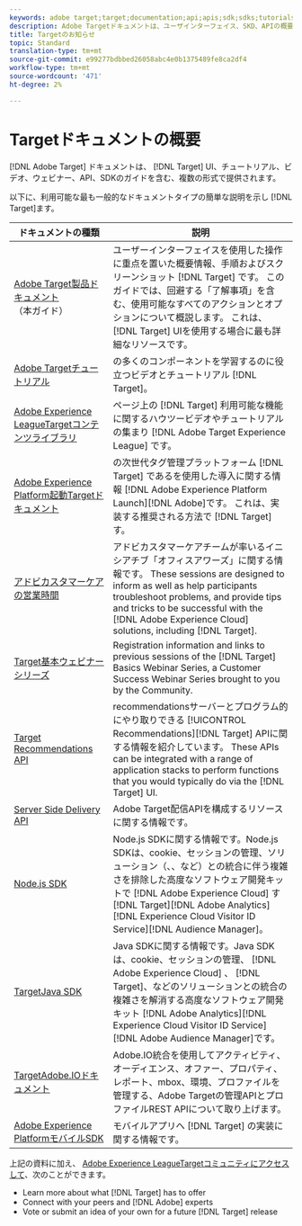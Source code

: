 ```yaml
---
keywords: adobe target;target;documentation;api;apis;sdk;sdks;tutorials;doc;documentation
description: Adobe Targetドキュメントは、ユーザインターフェイス、SKD、APIの概要、チュートリアル、ガイドなど、複数の形式で提供されています。
title: Targetのお知らせ
topic: Standard
translation-type: tm+mt
source-git-commit: e99277bdbbed26058abc4e0b1375489fe8ca2df4
workflow-type: tm+mt
source-wordcount: '471'
ht-degree: 2%

---
```



# Targetドキュメントの概要

[!DNL Adobe Target] ドキュメントは、 [!DNL Target] UI、チュートリアル、ビデオ、ウェビナー、API、SDKのガイドを含む、複数の形式で提供されます。

以下に、利用可能な最も一般的なドキュメントタイプの簡単な説明を示し [!DNL Target]ます。

| ドキュメントの種類 | 説明 |
| --- | --- |
| [Adobe Target製品ドキュメント](/help/target-home.md)<br>（本ガイド） | ユーザーインターフェイスを使用した操作に重点を置いた概要情報、手順およびスクリーンショット [!DNL Target] です。 このガイドでは、回避する「了解事項」を含む、使用可能なすべてのアクションとオプションについて概説します。 これは、 [!DNL Target] UIを使用する場合に最も詳細なリソースです。 |
| [Adobe Targetチュートリアル](https://docs.adobe.com/content/help/en/target-learn/tutorials/overview.html) | の多くのコンポーネントを学習するのに役立つビデオとチュートリアル [!DNL Target]。 |
| [Adobe Experience LeagueTargetコンテンツライブラリ](https://guided.adobe.com/#recommended/solutions/target) | ページ上の [!DNL Target] 利用可能な機能に関するハウツービデオやチュートリアルの集まり [!DNL Adobe Target Experience League] です。 |
| [Adobe Experience Platform起動Targetドキュメント](/help/c-implementing-target/c-implementing-target-for-client-side-web/how-to-deployatjs/cmp-implementing-target-using-adobe-launch.md) | の次世代タグ管理プラットフォーム [!DNL Target] であるを使用した導入に関する情報 [!DNL Adobe Experience Platform Launch][!DNL Adobe]です。 これは、実装する推奨される方法で [!DNL Target]す。 |
| [アドビカスタマーケアの営業時間](/help/cmp-resources-and-contact-information.md#concept_58EA30379D3B48C4848BA2A8C464A5B7) | アドビカスタマーケアチームが率いるイニシアチブ「オフィスアワーズ」に関する情報です。 These sessions are designed to inform as well as help participants troubleshoot problems, and provide tips and tricks to be successful with the [!DNL Adobe Experience Cloud] solutions, including [!DNL Target]. |
| [Target基本ウェビナーシリーズ](https://landing.adobe.com/acs/2018/na/adobe-target/registration.html) | Registration information and links to previous sessions of the [!DNL Target] Basics Webinar Series, a Customer Success Webinar Series brought to you by the Community. |
| [Target Recommendations API](https://developers.adobetarget.com/api/recommendations/) | recommendationsサーバーとプログラム的にやり取りできる [!UICONTROL Recommendations][!DNL Target] APIに関する情報を紹介しています。 These APIs can be integrated with a range of application stacks to perform functions that you would typically do via the [!DNL Target] UI. |
| [Server Side Delivery API](https://developers.adobetarget.com/api/delivery-api/) | Adobe Target配信APIを構成するリソースに関する情報です。 |
| [Node.js SDK](https://github.com/adobe/target-nodejs-sdk) | Node.js SDKに関する情報です。Node.js SDKは、cookie、セッションの管理、ソリューション（、、など）との統合に伴う複雑さを排除した高度なソフトウェア開発キットで [!DNL Adobe Experience Cloud] す [!DNL Target][!DNL Adobe Analytics][!DNL Experience Cloud Visitor ID Service][!DNL Audience Manager]。 |
| [TargetJava SDK](https://github.com/adobe/target-java-sdk) | Java SDKに関する情報です。Java SDKは、cookie、セッションの管理、 [!DNL Adobe Experience Cloud] 、 [!DNL Target]、などのソリューションとの統合の複雑さを解消する高度なソフトウェア開発キット [!DNL Adobe Analytics][!DNL Experience Cloud Visitor ID Service][!DNL Adobe Audience Manager]です。 |
| [TargetAdobe.IOドキュメント](http://developers.adobetarget.com/api/#introduction) | Adobe.IO統合を使用してアクティビティ、オーディエンス、オファー、プロパティ、レポート、mbox、環境、プロファイルを管理する、Adobe Targetの管理APIとプロファイルREST APIについて取り上げます。 |
| [Adobe Experience PlatformモバイルSDK](https://aep-sdks.gitbook.io/docs/using-mobile-extensions/adobe-target) | モバイルアプリへ [!DNL Target] の実装に関する情報です。 |

上記の資料に加え、 [Adobe Experience LeagueTargetコミュニティにアクセスして](https://experienceleaguecommunities.adobe.com/t5/adobe-target/ct-p/adobe-target-community)、次のことができます。

* Learn more about what [!DNL Target] has to offer
* Connect with your peers and [!DNL Adobe] experts
* Vote or submit an idea of your own for a future [!DNL Target] release